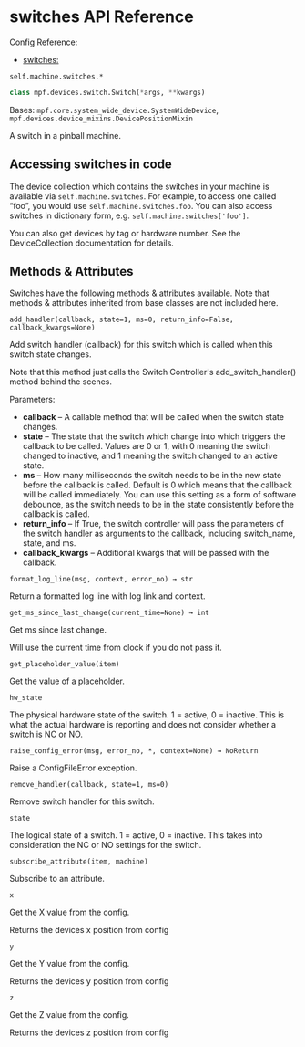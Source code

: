 # switches API Reference

Config Reference:

* [switches:](../../../config/switches.md)

`self.machine.switches.*`

``` python
class mpf.devices.switch.Switch(*args, **kwargs)
```

Bases: `mpf.core.system_wide_device.SystemWideDevice`, `mpf.devices.device_mixins.DevicePositionMixin`

A switch in a pinball machine.

## Accessing switches in code

The device collection which contains the switches in your machine is available via `self.machine.switches`. For example, to access one called “foo”, you would use `self.machine.switches.foo`. You can also access switches in dictionary form, e.g. `self.machine.switches['foo']`.

You can also get devices by tag or hardware number. See the DeviceCollection documentation for details.

## Methods & Attributes

Switches have the following methods & attributes available. Note that methods & attributes inherited from base classes are not included here.

`add_handler(callback, state=1, ms=0, return_info=False, callback_kwargs=None)`

Add switch handler (callback) for this switch which is called when this switch state changes.

Note that this method just calls the Switch Controller's add_switch_handler() method behind the scenes.

Parameters:

* **callback** – A callable method that will be called when the switch state changes.
* **state** – The state that the switch which change into which triggers the callback to be called. Values are 0 or 1, with 0 meaning the switch changed to inactive, and 1 meaning the switch changed to an active state.
* **ms** – How many milliseconds the switch needs to be in the new state before the callback is called. Default is 0 which means that the callback will be called immediately. You can use this setting as a form of software debounce, as the switch needs to be in the state consistently before the callback is called.
* **return_info** – If True, the switch controller will pass the parameters of the switch handler as arguments to the callback, including switch_name, state, and ms.
* **callback_kwargs** – Additional kwargs that will be passed with the callback.

`format_log_line(msg, context, error_no) → str`

Return a formatted log line with log link and context.

`get_ms_since_last_change(current_time=None) → int`

Get ms since last change.

Will use the current time from clock if you do not pass it.

`get_placeholder_value(item)`

Get the value of a placeholder.

`hw_state`

The physical hardware state of the switch. 1 = active, 0 = inactive. This is what the actual hardware is reporting and does not consider whether a switch is NC or NO.

`raise_config_error(msg, error_no, *, context=None) → NoReturn`

Raise a ConfigFileError exception.

`remove_handler(callback, state=1, ms=0)`

Remove switch handler for this switch.

`state`

The logical state of a switch. 1 = active, 0 = inactive. This takes into consideration the NC or NO settings for the switch.

`subscribe_attribute(item, machine)`

Subscribe to an attribute.

`x`

Get the X value from the config.

Returns the devices x position from config

`y`

Get the Y value from the config.

Returns the devices y position from config

`z`

Get the Z value from the config.

Returns the devices z position from config
